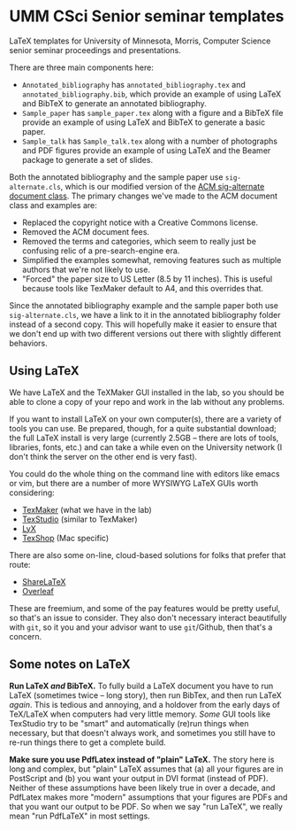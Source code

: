 # UMM CSci Senior seminar templates

LaTeX templates for University of Minnesota, Morris, Computer Science senior seminar proceedings and presentations.

There are three main components here:
* ```Annotated_bibliography``` has ```annotated_bibliography.tex``` and ```annotated_bibliography.bib```, which provide an example of using LaTeX and BibTeX to generate an annotated bibliography.
* ```Sample_paper``` has ```sample_paper.tex``` along with a figure and a BibTeX file provide an example of using LaTeX and BibTeX to generate a basic paper.
* ```Sample_talk``` has ```Sample_talk.tex``` along with a number of photographs and PDF figures provide an example of using LaTeX and the Beamer package to generate a set of slides.

Both the annotated bibliography and the sample paper use ```sig-alternate.cls```, which is our modified version of the [ACM sig-alternate document class](http://www.acm.org/sigs/publications/proceedings-templates). The primary changes we've made to the ACM document class and examples are:
* Replaced the copyright notice with a Creative Commons license.
* Removed the ACM document fees.
* Removed the terms and categories, which seem to really just be confusing relic of a pre-search-engine era.
* Simplified the examples somewhat, removing features such as multiple authors that we're not likely to use.
* "Forced" the paper size to US Letter (8.5 by 11 inches). This is useful because tools like TexMaker default to A4, and this overrides that.

Since the annotated bibliography example and the sample paper both use ```sig-alternate.cls```, we have a link to it in the annotated bibliography folder instead of a second copy. This will hopefully make it easier to ensure that we don't end up with two different versions out there with slightly different behaviors.

## Using LaTeX

We have LaTeX and the TeXMaker GUI installed in the lab, so you should be able to clone a copy of your repo and work in the lab without any problems.

If you want to install LaTeX on your own computer(s), there are a variety of tools you can use. Be prepared, though, for a quite substantial download; the full LaTeX install is very large (currently 2.5GB – there are lots of tools, libraries, fonts, etc.) and can take a while even on the University network (I don't think the server on the other end is very fast).

You could do the whole thing on the command line with editors like emacs or vim, but there are a number of more WYSIWYG LaTeX GUIs worth considering:

 - [TexMaker](http://www.xm1math.net/texmaker/) (what we have in the lab)
 - [TexStudio](http://www.texstudio.org/) (similar to TexMaker)
 - [LyX](http://www.lyx.org/)
 - [TexShop](http://pages.uoregon.edu/koch/texshop/) (Mac specific)

There are also some on-line, cloud-based solutions for folks that prefer that route:

 - [ShareLaTeX](https://www.sharelatex.com/)
 - [Overleaf](https://www.overleaf.com/)
 
These are freemium, and some of the pay features would be pretty useful, so that's an issue to consider. They also don't necessary interact beautifully with `git`, so it you and your advisor want to use `git`/Github, then that's a concern.

## Some notes on LaTeX

**Run LaTeX _and_ BibTeX.** To fully build a LaTeX document you have to run LaTeX (sometimes twice – long story), then run BibTex, and then run LaTeX _again_. This is tedious and annoying, and a holdover from the early days of TeX/LaTeX when computers had very little memory. _Some_ GUI tools like TexStudio try to be "smart" and automatically (re)run things when necessary, but that doesn't always work, and sometimes you still have to re-run things there to get a complete build.

**Make sure you use PdfLatex instead of "plain" LaTeX.** The story here is long and complex, but "plain" LaTeX assumes that (a) all your figures are in PostScript and (b) you want your output in DVI format (instead of PDF). Neither of these assumptions have been likely true in over a decade, and PdfLatex makes more "modern" assumptions that your figures are PDFs and that you want our output to be PDF. So when we say "run LaTeX", we really mean "run PdfLaTeX" in most settings.
